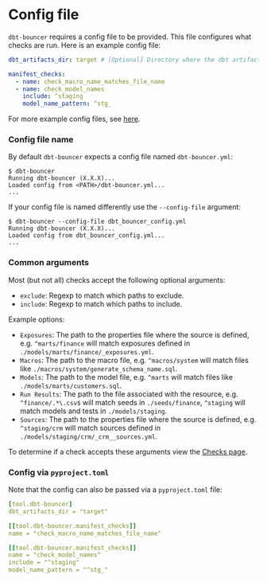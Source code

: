 # Config file

`dbt-bouncer` requires a config file to be provided. This file configures what checks are run. Here is an example config file:

```yaml
dbt_artifacts_dir: target # [Optional] Directory where the dbt artifacts exists, generally the `target` directory inside a dbt project. Defaults to `./target`.

manifest_checks:
  - name: check_macro_name_matches_file_name
  - name: check_model_names
    include: ^staging
    model_name_pattern: ^stg_
```

For more example config files, see [here](https://github.com/godatadriven/dbt-bouncer/tree/main/tests/unit/config_files/valid).

### Config file name

By default `dbt-bouncer` expects a config file named `dbt-bouncer.yml`:

```shell
$ dbt-bouncer
Running dbt-bouncer (X.X.X)...
Loaded config from <PATH>/dbt-bouncer.yml...
...
```

If your config file is named differently use the `--config-file` argument:

```shell
$ dbt-bouncer --config-file dbt_bouncer_config.yml
Running dbt-bouncer (X.X.X)...
Loaded config from dbt_bouncer_config.yml...
...
```

### Common arguments

Most (but not all) checks accept the following optional arguments:

- `exclude`: Regexp to match which paths to exclude.
- `include`: Regexp to match which paths to include.

Example options:

- `Exposures`: The path to the properties file where the source is defined, e.g. `^marts/finance` will match exposures defined in `./models/marts/finance/_exposures.yml`.
- `Macros`: The path to the macro file, e.g. `^macros/system` will match files like `./macros/system/generate_schema_name.sql`.
- `Models`: The path to the model file, e.g. `^marts` will match files like `./models/marts/customers.sql`.
- `Run Results`: The path to the file associated with the resource, e.g. `^finance/.*\.csv$` will match seeds in `./seeds/finance`, `^staging` will match models and tests in `./models/staging`.
- `Sources`: The path to the properties file where the source is defined, e.g. `^staging/crm` will match sources defined in `./models/staging/crm/_crm__sources.yml`.

To determine if a check accepts these arguments view the [Checks page](./checks/index.md).

### Config via `pyproject.toml`

Note that the config can also be passed via a `pyproject.toml` file:
```yaml
[tool.dbt-bouncer]
dbt_artifacts_dir = "target"

[[tool.dbt-bouncer.manifest_checks]]
name = "check_macro_name_matches_file_name"

[[tool.dbt-bouncer.manifest_checks]]
name = "check_model_names"
include = "^staging"
model_name_pattern = "^stg_"
```
